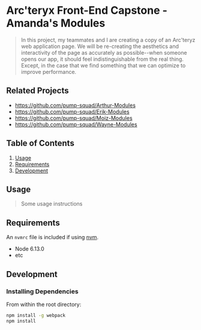 # Arc'teryx Front-End Capstone - Amanda's Modules

> In this project, my teammates and I are creating a copy of an Arc'teryz web application page. We will be re-creating the aesthetics and interactivity of the page as accurately as possible--when someone opens our app, it should feel indistinguishable from the real thing. Except, in the case that we find something that we can optimize to improve performance.

## Related Projects

- https://github.com/pump-squad/Arthur-Modules
- https://github.com/pump-squad/Erik-Modules
- https://github.com/pump-squad/Moiz-Modules
- https://github.com/pump-squad/Wayne-Modules

## Table of Contents

1. [Usage](#Usage)
1. [Requirements](#requirements)
1. [Development](#development)

## Usage

> Some usage instructions

## Requirements

An `nvmrc` file is included if using [nvm](https://github.com/creationix/nvm).

- Node 6.13.0
- etc

## Development

### Installing Dependencies

From within the root directory:

```sh
npm install -g webpack
npm install
```

